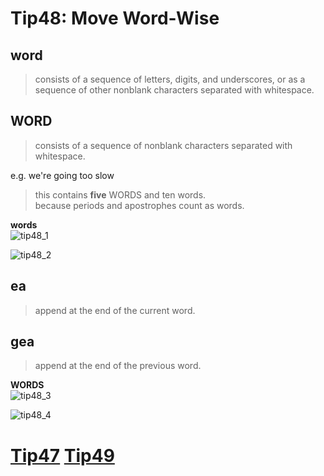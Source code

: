 # Tip48: Move Word-Wise  
  
## word  
>consists of a sequence of letters, digits, and underscores, or as a sequence of other nonblank characters separated with whitespace.  
  
## WORD  
>consists of a sequence of nonblank characters separated with whitespace.  
  
e.g. we're going too slow  
>this contains **five** WORDS and ten words.  
>because periods and apostrophes count as words.  
  
  
**words**  
![tip48_1](images/tip48_1.png)  
  
![tip48_2](images/tip48_2.png)  
  
## ea  
>append at the end of the current word.  
  
## gea  
>append at the end of the previous word.  
  
  
**WORDS**  
![tip48_3](images/tip48_3.png)  
  
![tip48_4](images/tip48_4.png)  
  
# [Tip47](tip47.md) [Tip49](tip49.md)
